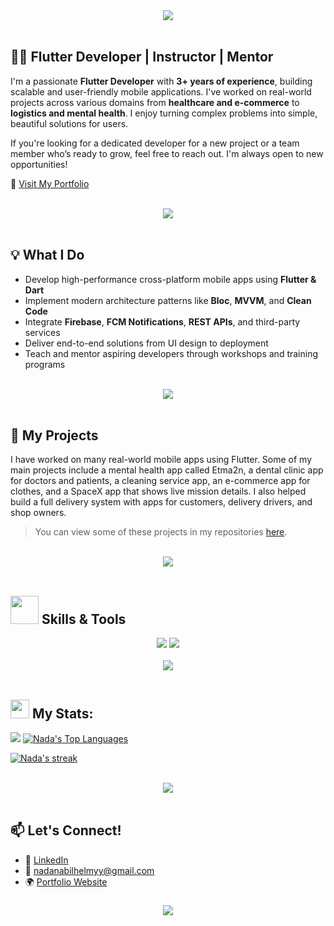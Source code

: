 <div align="center">
    <img src="https://readme-typing-svg.herokuapp.com/?font=Righteous&size=35&center=true&vCenter=true&width=500&height=70&duration=4000&lines=Hi+There!+👋;+I'm+Nada+Nabil!+🤓;" />
</div>

<br>

## 👩‍💻 Flutter Developer | Instructor | Mentor

I'm a passionate **Flutter Developer** with **3+ years of experience**, building scalable and user-friendly mobile applications. I've worked on real-world projects across various domains from **healthcare and e-commerce** to **logistics and mental health**. I enjoy turning complex problems into simple, beautiful solutions for users. 

If you're looking for a dedicated developer for a new project or a team member who’s ready to grow, feel free to reach out. I'm always open to new opportunities!

🔗 [Visit My Portfolio](https://nadanabill.github.io/Nada-Portfolio/)

<br>
<div align="center">
    <img src="https://user-images.githubusercontent.com/73097560/115834477-dbab4500-a447-11eb-908a-139a6edaec5c.gif" />
</div>
<br>

## 💡 What I Do

- Develop high-performance cross-platform mobile apps using **Flutter & Dart**
- Implement modern architecture patterns like **Bloc**, **MVVM**, and **Clean Code**
- Integrate **Firebase**, **FCM Notifications**, **REST APIs**, and third-party services
- Deliver end-to-end solutions from UI design to deployment
- Teach and mentor aspiring developers through workshops and training programs

<br>
<div align="center">
    <img src="https://user-images.githubusercontent.com/73097560/115834477-dbab4500-a447-11eb-908a-139a6edaec5c.gif" />
</div>
<br>

## 📂 My Projects

I have worked on many real-world mobile apps using Flutter. Some of my main projects include a mental health app called Etma2n, a dental clinic app for doctors and patients, a cleaning service app, an e-commerce app for clothes, and a SpaceX app that shows live mission details. I also helped build a full delivery system with apps for customers, delivery drivers, and shop owners.

  > You can view some of these projects in my repositories [here](https://github.com/nadanabill?tab=repositories).

<br>
<div align="center">
    <img src="https://user-images.githubusercontent.com/73097560/115834477-dbab4500-a447-11eb-908a-139a6edaec5c.gif" />
</div>
<br>

## <img src="https://media.giphy.com/media/iDaCeaKrHhUI1I8e2b/giphy.gif" width="45px"> Skills & Tools

<div align="center">
    <img src="https://skillicons.dev/icons?i=flutter,dart,firebase" />
    <img src="https://skillicons.dev/icons?i=git,github,gitlab,sentry,androidstudio,vscode,figma,postman" /><br>
</div>

<br>
<div align="center">
    <img src="https://user-images.githubusercontent.com/73097560/115834477-dbab4500-a447-11eb-908a-139a6edaec5c.gif" />
</div>
<br> 


## <img src="https://media.giphy.com/media/iY8CRBdQXODJSCERIr/giphy.gif" width="30px"> My Stats:
  <a href="https://github.com/nadanabill/github-readme-stats">
      <img  src="https://github-readme-stats-sigma-five.vercel.app/api?username=nadanabill&show_icons=true&include_all_commits=true&count_private=true&theme=react&hide_border=true&&bg_color=0D1117" /></a>      
<a href="https://github.com/nadanabill/github-readme-stats"><img alt="Nada's Top Languages" src="https://github-readme-stats.vercel.app/api/top-langs/?username=nadanabill&langs_count=8&count_private=true&layout=compact&theme=react&hide_border=true&bg_color=0D1117" /></a>
<br>
<p align="start">
    <a href="https://github.com/nadanabill/github-readme-streak-stats">
        <img title="🔥 Get streak stats for your profile at git.io/streak-stats" alt="Nada's streak" src="https://github-readme-streak-stats.herokuapp.com/?user=nadanabill&theme=black-ice&hide_border=true&stroke=0000&background=060A0CD0"/>
    </a>
</p>

<br>
<div align="center">
    <img src="https://user-images.githubusercontent.com/73097560/115834477-dbab4500-a447-11eb-908a-139a6edaec5c.gif" />
</div>
<br>

## 📫 Let's Connect!

- 💼 [LinkedIn](https://www.linkedin.com/in/nadanabilhelmy/)
- 📧 nadanabilhelmyy@gmail.com
- 🌍 [Portfolio Website](https://nadanabill.github.io/Nada-Portfolio/)


<h3 align="center">
    <img src="https://readme-typing-svg.herokuapp.com/?font=Righteous&size=25&center=true&vCenter=true&width=500&height=70&duration=4000&lines=Thanks+for+visiting!+❤️;+Shoot+me+a+message+on+Linkedin!;I'm+always+down+to+collab">
</h3>

<br/>
